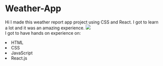 # Weather-App
Hi I made this weather report app project using CSS and React. 
I got to learn a lot and it was an amazing experience.
<img src="https://kobaltsolutions.com/wp-content/uploads/2021/04/Screen-Shot-2021-04-08-at-4.06.03-PM.png">
<br>I got to have hands on experience on:
<li>HTML
<li>CSS
<li>JavaScript
<li>React.js
</br>

